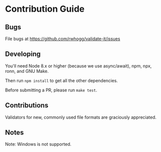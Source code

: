 # Contribution Guide

## Bugs

File bugs at https://github.com/rwhogg/validate-it/issues

## Developing

You'll need Node 8.x or higher (because we use async/await), npm, npx, ronn, and GNU Make.

Then run `npm install` to get all the other dependencies.

Before submitting a PR, please run `make test`.

## Contributions

Validators for new, commonly used file formats are graciously appreciated.

## Notes

Note: Windows is not supported.
